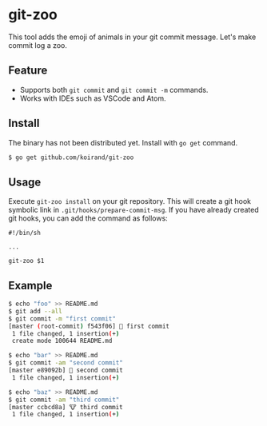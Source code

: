 git-zoo
===

This tool adds the emoji of animals in your git commit message. Let's make commit log a zoo.

## Feature
- Supports both `git commit` and `git commit -m` commands.
- Works with IDEs such as VSCode and Atom.

## Install

The binary has not been distributed yet. Install with `go get` command.

```bash
$ go get github.com/koirand/git-zoo
```

## Usage
Execute `git-zoo install` on your git repository. This will create a git hook symbolic link in `.git/hooks/prepare-commit-msg`.
If you have already created git hooks, you can add the command as follows:

```
#!/bin/sh

...

git-zoo $1
```

## Example

```bash
$ echo "foo" >> README.md
$ git add --all
$ git commit -m "first commit"
[master (root-commit) f543f06] 🦁 first commit
 1 file changed, 1 insertion(+)
 create mode 100644 README.md

$ echo "bar" >> README.md
$ git commit -am "second commit"
[master e89092b] 🐸 second commit
 1 file changed, 1 insertion(+)

$ echo "baz" >> README.md
$ git commit -am "third commit"
[master ccbcd8a] 🐮 third commit
 1 file changed, 1 insertion(+)
```

